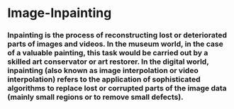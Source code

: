# Image-Inpainting
### Inpainting is the process of reconstructing lost or deteriorated parts of images and videos. In the museum world, in the case of a valuable painting, this task would be carried out by a skilled art conservator or art restorer. In the digital world, inpainting (also known as image interpolation or video interpolation) refers to the application of sophisticated algorithms to replace lost or corrupted parts of the image data (mainly small regions or to remove small defects).
